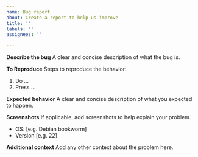 ```yaml
---
name: Bug report
about: Create a report to help us improve
title: ''
labels: ''
assignees: ''

---
```


**Describe the bug**
A clear and concise description of what the bug is.

**To Reproduce**
Steps to reproduce the behavior:
1. Do ...
2. Press ...

**Expected behavior**
A clear and concise description of what you expected to happen.

**Screenshots**
If applicable, add screenshots to help explain your problem.

 - OS: [e.g. Debian bookworm]
 - Version [e.g. 22]

**Additional context**
Add any other context about the problem here.

